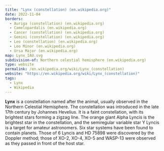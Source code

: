 ```yaml
---
title: "Lynx (constellation) (en.wikipedia.org)"
date: 2022-11-04
borders:
  - Auriga (constellation) (en.wikipedia.org)
  - Camelopardalis (en.wikipedia.org)
  - Cancer (constellation) (en.wikipedia.org)
  - Gemini (constellation) (en.wikipedia.org)
  - Leo (constellation) (en.wikipedia.org)
  - Leo Minor (en.wikipedia.org)
  - Ursa Major (en.wikipedia.org)
map: Lynx_IAU.svg
subdivision-of: Northern celestial hemisphere (en.wikipedia.org)
type: website
permalink: /en.wikipedia.org/wiki/Lynx_(constellation)
website: "https://en.wikipedia.org/wiki/Lynx_(constellation)"
tags:
  - Lynx
  - Wikipedia
---
```

**Lynx** is a constellation named after the animal, usually observed in the Northern Celestial Hemisphere. The constellation was introduced in the late 17th century by Johannes Hevelius. It is a faint constellation, with its brightest stars forming a zigzag line. The orange giant Alpha Lyncis is the brightest star in the constellation, and the semiregular variable star Y Lyncis is a target for amateur astronomers. Six star systems have been found to contain planets. Those of 6 Lyncis and HD 75898 were discovered by the Doppler method; those of XO-2, XO-4, XO-5 and WASP-13 were observed as they passed in front of the host star.